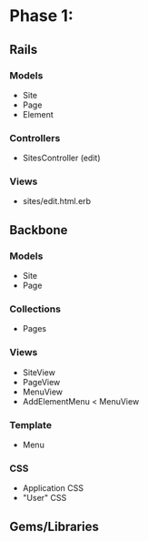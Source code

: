 # Phase 1:

## Rails
### Models
  * Site
  * Page
  * Element

### Controllers
  * SitesController (edit)

### Views
  * sites/edit.html.erb

## Backbone

### Models
  * Site
  * Page

### Collections
  * Pages

### Views
  * SiteView
  * PageView
  * MenuView
  * AddElementMenu < MenuView

### Template
  * Menu

### CSS
  * Application CSS
  * "User" CSS

## Gems/Libraries
